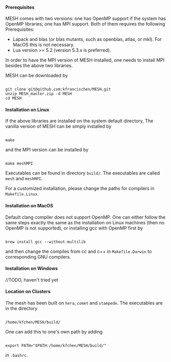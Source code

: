 #### Prerequisites
MESH comes with two versions: one has OpenMP support if the system has OpenMP libraries; one has MPI support. Both of them requires the following Prerequisites:

* Lapack and blas (or blas mutants, such as openblas, atlas, or mkl). For MacOS this is not necessary.
* Lua version >= 5.2 (version 5.3.x is preferred).

In order to have the MPI version of MESH installed, one needs to install MPI besides the above two libraries.

MESH can be downloaded by
<pre><code>
git clone git@github.com:kfrancischen/MESH.git
unzip MESH_master.zip -d MESH
cd MESH
</code></pre>

#### Installation on Linux

If the above libraries are installed on the system default directory, The vanilla version of MESH can be simply installed by
<pre><code>
make
</code></pre>

and the MPI version can be installed by
<pre><code>
make meshMPI
</code></pre>

Executables can be found in directory `build/`. The executables are called `mesh` and `meshMPI`.

For a customized installation, please change the paths for compilers in `Makefile.Linux`.

#### Installation on MacOS
Default clang compiler does not support OpenMP. One can either follow the same steps exactly the same as the installation on Linux machines (then no OpenMP is not supported), or installing gcc with OpenMP first by
<pre><code>
brew install gcc --without-multilib
</code></pre>

and then change the compiles from cc and c++ in `Makefile.Darwin` to corresponding GNU compilers.

#### Installation on Windows
//TODO, haven't tried yet

#### Location on Clusters
The mesh has been built on `hera`, `comet` and `stampede`. The executables are in the directory
<pre><code>
/home/kfchen/MESH/build/
</code></pre>

One can add this to one's own path by adding
<pre><code>
export PATH="$PATH:/home/kfchen/MESH/build/"
</code></pre>
in `.bashrc`.
